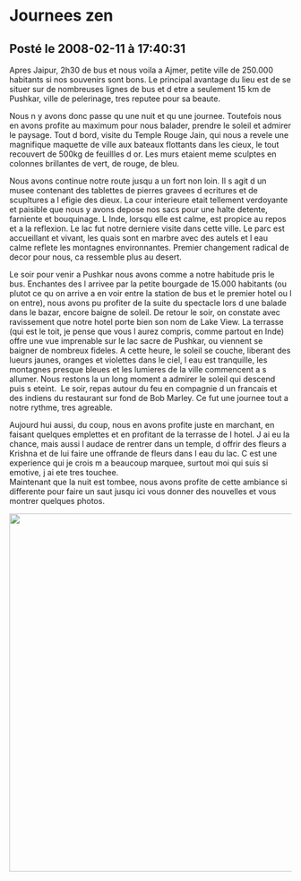 # Journees zen
## Posté le 2008-02-11 à 17:40:31

Apres Jaipur, 2h30 de bus et nous voila a Ajmer, petite ville de 250.000 habitants si nos souvenirs sont bons. Le principal avantage du lieu est de se situer sur de nombreuses lignes de bus et d etre a seulement 15 km de Pushkar, ville de pelerinage, tres reputee pour sa beaute.<p>Nous n y avons donc passe qu une nuit et qu une journee. Toutefois nous en avons profite au maximum pour nous balader, prendre le soleil et admirer le paysage. Tout d bord, visite du Temple Rouge Jain, qui nous a revele une magnifique maquette de ville aux bateaux flottants dans les cieux, le tout recouvert de 500kg de feuillles d or. Les murs etaient meme sculptes en colonnes brillantes de vert, de rouge, de bleu.

Nous avons continue notre route jusqu a un fort non loin. Il s agit d un musee contenant des tablettes de pierres gravees d ecritures et de scupltures a l efigie des dieux. La cour interieure etait tellement verdoyante et paisible que nous y avons depose nos sacs pour une halte detente, farniente et bouquinage. L Inde, lorsqu elle est calme, est propice au repos et a la reflexion. Le lac fut notre derniere visite dans cette ville. Le parc est accueillant et vivant, les quais sont en marbre avec des autels et l eau calme reflete les montagnes environnantes. Premier changement radical de decor pour nous, ca ressemble plus au desert.

Le soir pour venir a Pushkar nous avons comme a notre habitude pris le bus. Enchantes des l arrivee par la petite bourgade de 15.000 habitants (ou plutot ce qu on arrive a en voir entre la station de bus et le premier hotel ou l on entre), nous avons pu profiter de la suite du spectacle lors d une balade dans le bazar, encore baigne de soleil. De retour le soir, on constate avec ravissement que notre hotel porte bien son nom de Lake View. La terrasse (qui est le toit, je pense que vous l aurez compris, comme partout en Inde) offre une vue imprenable sur le lac sacre de Pushkar, ou viennent se baigner de nombreux fideles. A cette heure, le soleil se couche, liberant des lueurs jaunes, oranges et violettes dans le ciel, l eau est tranquille, les montagnes presque bleues et les lumieres de la ville commencent a s allumer. Nous restons la un long moment a admirer le soleil qui descend puis s eteint.&nbsp; Le soir, repas autour du feu en compagnie d un francais et des indiens du restaurant sur fond de Bob Marley. Ce fut une journee tout a notre rythme, tres agreable.

Aujourd hui aussi, du coup, nous en avons profite juste en marchant, en faisant quelques emplettes et en profitant de la terrasse de l hotel. J ai eu la chance, mais aussi l audace de rentrer dans un temple, d offrir des fleurs a Krishna et de lui faire une offrande de fleurs dans l eau du lac. C est une experience qui je crois m a beaucoup marquee, surtout moi qui suis si emotive, j ai ete tres touchee.&nbsp; <br />Maintenant que la nuit est tombee, nous avons profite de cette ambiance si differente pour faire un saut jusqu ici vous donner des nouvelles et vous montrer quelques photos.</p>


<p><img src="http://dud.didoum.free.fr/upload/min/pushkar.jpg" width=640" /> </p>
